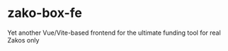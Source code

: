 # zako-box-fe

Yet another Vue/Vite-based frontend for the ultimate funding tool for real Zakos only

